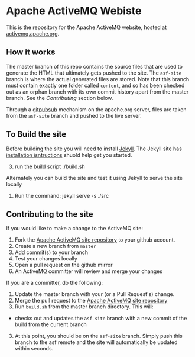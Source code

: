 Apache ActiveMQ Webiste
=======================

This is the repository for the Apache ActiveMQ website, hosted at [activemq.apache.org](http://activemq.apache.org/).

How it works
------------
The master branch of this repo contains the source files that are used to generate the HTML that ultimately gets pushed to the site.
The `asf-site` branch is where the actual generated files are stored. Note that this branch must contain exactly one folder called `content`,
and so has been checked out as an orphan branch with its own commit history apart from the master branch. See the *Contributing* section below.

Through a [gitpubsub](http://www.apache.org/dev/gitpubsub.html) mechanism on the apache.org server,
files are taken from the `asf-site` branch and pushed to the live server.

To Build the site
-----------------

Before building the site you will need to install [Jekyll](https://jekyllrb.com/).  The Jekyll site has [installation isntructions](https://jekyllrb.com/docs/installation/) shuold help get you started.

3. run the build script ./build.sh

Alternately you can build the site and test it using Jekyll to serve the site locally

1. Run the command: jekyll serve -s ./src

Contributing to the site
------------------------
If you would like to make a change to the ActiveMQ site:

1. Fork the [Apache ActiveMQ site repository](https://github.com/apache/activemq-website) to your github account.
2. Create a new branch from `master`
3. Add commit(s) to your branch
4. Test your changes locally
5. Open a pull request on the github mirror
6. An ActiveMQ committer will review and merge your changes

If you are a committer, do the following:

1. Update the master branch with your (or a Pull Request's) change.
2. Merge the pull request to the [Apache ActiveMQ site repository](https://github.com/apache/activemq-website) 
2. Run `build.sh` from the master branch directory. This will:
  - checks out and updates the `asf-site` branch with a new commit of the build from the current branch
3. At this point, you should be on the `asf-site` branch. Simply push this branch to the asf remote and the site will automatically be updated within seconds.

